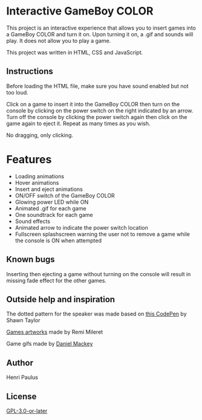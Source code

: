 # Interactive GameBoy COLOR

This project is an interactive experience that allows you to insert games into a GameBoy COLOR and turn it on. Upon turning it on, a .gif and sounds will play. It does not allow you to play a game.

This project was written in HTML, CSS and JavaScript.

## Instructions

Before loading the HTML file, make sure you have sound enabled but not too loud.

Click on a game to insert it into the GameBoy COLOR then turn on the console by clicking on the power switch on the right indicated by an arrow. Turn off the console by clicking the power switch again then click on the game again to eject it. Repeat as many times as you wish.

No dragging, only clicking.

# Features

- Loading animations
- Hover animations
- Insert and eject animations
- ON/OFF switch of the GameBoy COLOR
- Glowing power LED while ON
- Animated .gif for each game
- One soundtrack for each game
- Sound effects
- Animated arrow to indicate the power switch location
- Fullscreen splashscreen warning the user not to remove a game while the console is ON when attempted

## Known bugs

Inserting then ejecting a game without turning on the console will result in missing fade effect for the other games.

## Outside help and inspiration

The dotted pattern for the speaker was made based on [this CodePen](https://codepen.io/mapsandapps/pen/pbzooY) by Shawn Taylor

[Games artworks](https://www.behance.net/gallery/10158819/Minimal-Starter-Pokemon-Poster) made by Remi Mileret

Game gifs made by [Daniel Mackey](https://dribbble.com/danielmackeyart)

## Author

Henri Paulus

## License

[GPL-3.0-or-later](https://choosealicense.com/licenses/gpl-3.0/)